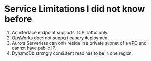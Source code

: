 # Service Limitations I did not know before
1. An interface endpoint supports TCP traffic only.
2. OpsWorks does not support canary deployment.
3. Aurora Serverless can only reside in a private subnet of a VPC and cannot have public IP.
4. DynamoDb strongly consistent read has to be in one region.


